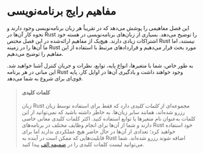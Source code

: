 # مفاهیم رایج برنامه‌نویسی

این فصل مفاهیمی را پوشش می‌دهد که در تقریباً هر زبان برنامه‌نویسی وجود دارند و نحوه کار آن‌ها در Rust را توضیح می‌دهد. بسیاری از زبان‌های برنامه‌نویسی در هسته خود اشتراکات زیادی دارند. هیچ‌یک از مفاهیم ارائه‌شده در این فصل مختص Rust نیستند، اما ما آن‌ها را در زمینه Rust مورد بحث قرار می‌دهیم و قراردادهای مرتبط با استفاده از این مفاهیم را توضیح می‌دهیم.

به طور خاص، شما با متغیرها، انواع پایه، توابع، نظرات و جریان کنترل آشنا خواهید شد. این مبانی در هر برنامه Rust وجود خواهند داشت و یادگیری آن‌ها در اوایل کار، پایه قوی‌ای برای شروع به شما می‌دهد.

> #### کلمات کلیدی
>
> زبان Rust مجموعه‌ای از _کلمات کلیدی_ دارد که فقط برای استفاده توسط زبان رزرو شده‌اند، همانند سایر زبان‌ها. به خاطر داشته باشید که نمی‌توانید از این کلمات به‌عنوان نام متغیرها یا توابع استفاده کنید. اکثر کلمات کلیدی معانی خاصی دارند و شما از آن‌ها برای انجام وظایف مختلف در برنامه‌های Rust خود استفاده خواهید کرد؛ تعدادی از آن‌ها در حال حاضر هیچ عملکردی ندارند اما برای قابلیت‌هایی که ممکن است در آینده به Rust اضافه شوند رزرو شده‌اند. شما می‌توانید لیست کلمات کلیدی را در [ضمیمه الف][appendix_a]<!-- ignore --> پیدا کنید.

[appendix_a]: appendix-01-keywords.md
